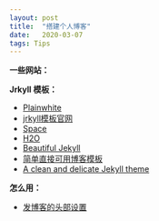 ```yaml
---
layout: post
title:  "搭建个人博客"
date:   2020-03-07
tags: Tips
---
```


**一些网站：**

**Jrkyll 模板：**

- [Plainwhite](http://jekyllthemes.org/themes/PlainWhite-Jekyll/)
- [jrkyll模板官网](http://jekyllthemes.org/)
- [Space](http://jekyllthemes.org/themes/space-jekyll-template/)
- [H2O](http://jekyllthemes.org/themes/jekyll-theme-h2o/)
- [Beautiful Jekyll](http://jekyllthemes.org/themes/beautiful-jekyll/)
- [简单直接可用博客模板](https://github.com/cnfeat/blog.io)
- [A clean and delicate Jekyll theme](https://github.com/kaeyleo/jekyll-theme-H2O)

**怎么用：**

- <a href="https://www.dazhuanlan.com/2019/09/28/5d8efdb247150/" target="_blank">发博客的头部设置</a>

